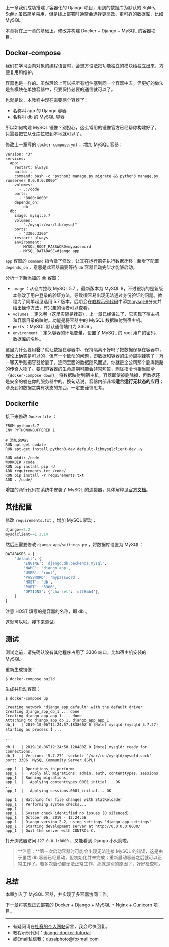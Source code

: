 上一章我们成功搭建了容器化的 Django 项目，用到的数据库为默认的 Sqlite。Sqlite 虽然简单易用，但是线上部署时通常会选择更高效、更可靠的数据库，比如 MySQL。

本章将在上一章的基础上，修改并构建 Docker + Django + MySQL 的容器项目。

## Docker-compose

我们在学习面向对象的编程语言时，会想方设法把功能独立的模块给独立出来，方便复用和维护。

容器也是一样的。虽然理论上可以把所有组件塞到同一个容器中去，但更好的做法是各模块在单独容器中，只要保持必要的通信就可以了。

也就是说，本教程中现在需要两个容器了：

- 名称叫 app 的 Django 容器
- 名称叫 db 的 MySQL 容器

所以如何构建 MySQL 镜像？别担心，这么常用的镜像官方已经帮你构建好了，只需要把它从仓库拉取到本地就可以了。

修改上一章写的 `docker-compose.yml` ，增加 MySQL 容器：

```shell
version: "3"
services:
  app:
    restart: always
    build: .
    command: bash -c "python3 manage.py migrate && python3 manage.py runserver 0.0.0.0:8000"
    volumes:
      - .:/code
    ports:
      - "8000:8000"
    depends_on:
      - db
  db:
    image: mysql:5.7
    volumes:
      - "./mysql:/var/lib/mysql"
    ports:
      - "3306:3306"
    restart: always
    environment:
      - MYSQL_ROOT_PASSWORD=mypassword
      - MYSQL_DATABASE=django_app
```

`app` 容器的 `command` 指令做了修改，让其在运行前先执行数据迁移；新增了配置 `depends_on` ，意思是此容器需要等待 `db` 容器启动完毕才能够启动。

分析一下新添加的 `db` 容器：

- `image` ：从仓库拉取 MySQL 5.7 。最新版本为 MySQL 8，不过很坑的是新版本修改了用户登录的验证方法，导致很容易出现无法通过身份验证的问题。教程为了简单起见选用 5.7 版本。后期会在[教程示例代码](https://github.com/stacklens/django-docker-tutorial)中添加[mysql-8]()分支并给出操作方法，有兴趣的读者可以查看。
- `volumes` ：定义卷（这里实际是挂载），上一章已经讲过了，它实现了宿主机和容器目录的映射。功能是将容器中的 MySQL 数据映射到宿主机。
- `ports` ：MySQL 默认通信端口为 3306 。
- `environment` ：定义容器的环境变量，设置了 MySQL 的 root 用户的密码、数据库的名称。

这里为什么要用**卷**？就让数据在容器中、保持隔离不好吗？把数据保存在容器中，理论上确实是可以的，但有一个致命的问题，即数据和容器的生命周期挂钩了：万一哪天手贱把容器给删了，连同里面的数据随风而逝，你就是全公司那个删库跑路的传奇人物了。要知道容器的生命周期可能会非常短暂，删除指令也相当顺滑（`docker-compose down`）。将数据映射到宿主机，容器即使被删除掉，但数据还是安全的躺在你的服务器中的。换句话说，容器内部非常**适合运行无状态的应用**；涉及到如数据之类有状态的东西，一定要谨慎思考。

## Dockerfile

接下来修改 `Dockerfile` ：

```shell
FROM python:3.7
ENV PYTHONUNBUFFERED 1

# 添加这两行
RUN apt-get update
RUN apt-get install python3-dev default-libmysqlclient-dev -y

RUN mkdir /code
WORKDIR /code
RUN pip install pip -U
ADD requirements.txt /code/
RUN pip install -r requirements.txt
ADD . /code/
```

增加的两行代码在系统中安装了 MySQL 的连接器，具体解释见[官方文档](https://pypi.org/project/mysqlclient/)。

## 其他配置

修改 `requirements.txt` ，增加 MySQL 驱动：

```python
django==2.2
mysqlclient==1.3.14
```

然后还需要修改 `django_app/settings.py` ，将数据库设置为 MySQL：

```python
DATABASES = {
    'default': {
        'ENGINE': 'django.db.backends.mysql',
        'NAME': 'django_app',
        'USER': 'root',
        'PASSWORD': 'mypassword',
        'HOST': 'db',
        'PORT': '3306',
        'OPTIONS': {'charset': 'utf8mb4'},
    }
}
```

注意 HOST 填写的是容器的名称，即 db 。

这就可以啦。接下来测试。

## 测试

测试之前，请先确认没有其他程序占用了 3306 端口，比如宿主机安装的 MySQL。

重新生成镜像：

```shell
$ docker-compose build
```

生成并启动容器：

```shell
$ docker-compose up

Creating network "django_app_default" with the default driver
Creating django_app_db_1 ... done
Creating django_app_app_1 ... done
Attaching to django_app_db_1, django_app_app_1
db_1   | 2019-10-06T12:24:57.183860Z 0 [Note] mysqld (mysqld 5.7.27) starting as process 1 ...

...

db_1   | 2019-10-06T12:24:58.120480Z 0 [Note] mysqld: ready for connections.
db_1   | Version: '5.7.27'  socket: '/var/run/mysqld/mysqld.sock'  port: 3306  MySQL Community Server (GPL)

app_1  | Operations to perform:
app_1  |   Apply all migrations: admin, auth, contenttypes, sessions
app_1  | Running migrations:
app_1  |   Applying contenttypes.0001_initial... OK
...
app_1  |   Applying sessions.0001_initial... OK

app_1  | Watching for file changes with StatReloader
app_1  | Performing system checks...
app_1  | 
app_1  | System check identified no issues (0 silenced).
app_1  | October 06, 2019 - 12:24:58
app_1  | Django version 2.2, using settings 'django_app.settings'
app_1  | Starting development server at http://0.0.0.0:8000/
app_1  | Quit the server with CONTROL-C.
```

打开浏览器访问 `127.0.0.1:8000` ，又能看到 Django 小火箭啦。

> **注意：**第一次启动容器时可能会出现无法连接 MySQL 的错误，这是由于虽然 db 容器已经启动，但初始化并未完成；重新启动容器之后就可以正常工作了。若多次启动都无法正常工作，那就是别的原因了，好好检查吧。

## 总结

本章加入了 MySQL 容器，并实现了多容器协同工作。

下一章将实现正式部署的 Docker + Django + MySQL + Nginx + Gunicorn 项目。

------

- 有疑问请在[杜赛的个人网站](https://www.dusaiphoto.com)留言，我会尽快回复。
- 教程示例代码：[django-docker-tutorial](https://github.com/stacklens/django-docker-tutorial)
- 或Email私信我：[dusaiphoto@foxmail.com](mailto:dusaiphoto@foxmail.com)